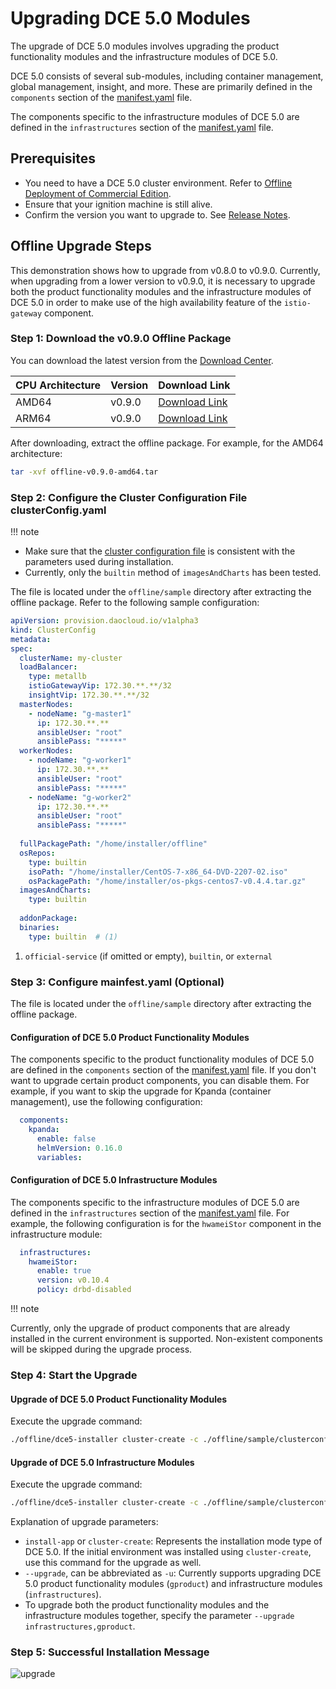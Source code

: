 # Upgrading DCE 5.0 Modules

The upgrade of DCE 5.0 modules involves upgrading the product functionality modules and the infrastructure modules of DCE 5.0.

DCE 5.0 consists of several sub-modules, including container management, global management, insight, and more.
These are primarily defined in the `components` section of the [manifest.yaml](commercial/manifest.md) file.

The components specific to the infrastructure modules of DCE 5.0 are defined in the `infrastructures` section of the [manifest.yaml](commercial/manifest.md) file.

## Prerequisites

- You need to have a DCE 5.0 cluster environment. Refer to [Offline Deployment of Commercial Edition](commercial/start-install.md).
- Ensure that your ignition machine is still alive.
- Confirm the version you want to upgrade to. See [Release Notes](release-notes.md).

## Offline Upgrade Steps

This demonstration shows how to upgrade from v0.8.0 to v0.9.0. Currently, when upgrading from a lower version to v0.9.0, it is necessary to upgrade both the product functionality modules and the infrastructure modules of DCE 5.0 in order to make use of the high availability feature of the `istio-gateway` component.

### Step 1: Download the v0.9.0 Offline Package

You can download the latest version from the [Download Center](https://docs.daocloud.io/download/dce5/).

| CPU Architecture | Version | Download Link                                                 |
| :--------------- | :------ | :----------------------------------------------------------- |
| AMD64            | v0.9.0  | [Download Link](https://proxy-qiniu-download-public.daocloud.io/DaoCloud_Enterprise/dce5/offline-v0.9.0-amd64.tar) |
| ARM64            | v0.9.0  | [Download Link](https://proxy-qiniu-download-public.daocloud.io/DaoCloud_Enterprise/dce5/offline-v0.9.0-arm64.tar) |

After downloading, extract the offline package. For example, for the AMD64 architecture:

```bash
tar -xvf offline-v0.9.0-amd64.tar
```

### Step 2: Configure the Cluster Configuration File clusterConfig.yaml

!!! note

- Make sure that the [cluster configuration file](commercial/cluster-config.md) is consistent with the parameters used during installation.
- Currently, only the `builtin` method of `imagesAndCharts` has been tested.

The file is located under the `offline/sample` directory after extracting the offline package. Refer to the following sample configuration:

```yaml
apiVersion: provision.daocloud.io/v1alpha3
kind: ClusterConfig
metadata:
spec:
  clusterName: my-cluster
  loadBalancer:
    type: metallb 
    istioGatewayVip: 172.30.**.**/32 
    insightVip: 172.30.**.**/32      
  masterNodes:
    - nodeName: "g-master1" 
      ip: 172.30.**.**
      ansibleUser: "root"
      ansiblePass: "*****"
  workerNodes:
    - nodeName: "g-worker1"
      ip: 172.30.**.**
      ansibleUser: "root"
      ansiblePass: "*****"
    - nodeName: "g-worker2"
      ip: 172.30.**.**
      ansibleUser: "root"
      ansiblePass: "*****"
 
  fullPackagePath: "/home/installer/offline"
  osRepos:
    type: builtin
    isoPath: "/home/installer/CentOS-7-x86_64-DVD-2207-02.iso"
    osPackagePath: "/home/installer/os-pkgs-centos7-v0.4.4.tar.gz"
  imagesAndCharts:
    type: builtin
 
  addonPackage:
  binaries:
    type: builtin  # (1)
```

1. `official-service` (if omitted or empty), `builtin`, or `external`

### Step 3: Configure mainfest.yaml (Optional)

The file is located under the `offline/sample` directory after extracting the offline package.

#### Configuration of DCE 5.0 Product Functionality Modules

The components specific to the product functionality modules of DCE 5.0 are defined in the `components` section of the [manifest.yaml](commercial/manifest.md) file. If you don't want to upgrade certain product components, you can disable them. For example, if you want to skip the upgrade for Kpanda (container management), use the following configuration:

```yaml
  components:
    kpanda:
      enable: false
      helmVersion: 0.16.0
      variables:
```

#### Configuration of DCE 5.0 Infrastructure Modules

The components specific to the infrastructure modules of DCE 5.0 are defined in the `infrastructures` section of the [manifest.yaml](commercial/manifest.md) file. For example, the following configuration is for the `hwameiStor` component in the infrastructure module:

```yaml
  infrastructures:
    hwameiStor:
      enable: true
      version: v0.10.4
      policy: drbd-disabled
```

!!! note

Currently, only the upgrade of product components that are already installed in the current environment is supported. Non-existent components will be skipped during the upgrade process.

### Step 4: Start the Upgrade

#### Upgrade of DCE 5.0 Product Functionality Modules

Execute the upgrade command:

```bash
./offline/dce5-installer cluster-create -c ./offline/sample/clusterconfig.yaml -m ./offline/sample/manifest.yaml --upgrade gproduct
```

#### Upgrade of DCE 5.0 Infrastructure Modules

Execute the upgrade command:

```bash
./offline/dce5-installer cluster-create -c ./offline/sample/clusterconfig.yaml -m ./offline/sample/manifest.yaml --upgrade infrastructures
```

Explanation of upgrade parameters:

- `install-app` or `cluster-create`: Represents the installation mode type of DCE 5.0. If the initial environment was installed using `cluster-create`, use this command for the upgrade as well.
- `--upgrade`, can be abbreviated as `-u`: Currently supports upgrading DCE 5.0 product functionality modules (`gproduct`) and infrastructure modules (`infrastructures`).
- To upgrade both the product functionality modules and the infrastructure modules together, specify the parameter `--upgrade infrastructures,gproduct`.

### Step 5: Successful Installation Message

![upgrade](https://docs.daocloud.io/daocloud-docs-images/docs/install/images/upgrade.png)
